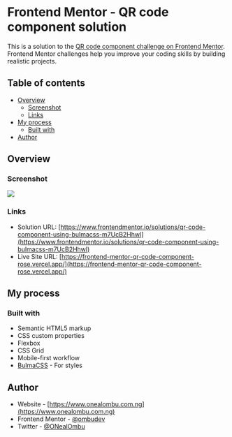 # Frontend Mentor - QR code component solution

This is a solution to the [QR code component challenge on Frontend Mentor](https://www.frontendmentor.io/challenges/qr-code-component-iux_sIO_H). Frontend Mentor challenges help you improve your coding skills by building realistic projects. 

## Table of contents

- [Overview](#overview)
  - [Screenshot](#screenshot)
  - [Links](#links)
- [My process](#my-process)
  - [Built with](#built-with)
- [Author](#author)


## Overview

### Screenshot

![](./screenshot.png)


### Links

- Solution URL: [https://www.frontendmentor.io/solutions/qr-code-component-using-bulmacss-m7UcB2Hhwl](https://www.frontendmentor.io/solutions/qr-code-component-using-bulmacss-m7UcB2Hhwl)
- Live Site URL: [https://frontend-mentor-qr-code-component-rose.vercel.app/](https://frontend-mentor-qr-code-component-rose.vercel.app/)

## My process

### Built with

- Semantic HTML5 markup
- CSS custom properties
- Flexbox
- CSS Grid
- Mobile-first workflow
- [BulmaCSS](https://bulma.io/) - For styles

## Author

- Website - [https://www.onealombu.com.ng](https://www.onealombu.com.ng)
- Frontend Mentor - [@ombudev](https://www.frontendmentor.io/profile/ombudev)
- Twitter - [@ONealOmbu](https://www.twitter.com/ONealOmbu)
